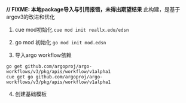 **// FIXME: 本地package导入与引用报错，未得出期望结果**
此构建，是基于argov3的改进和优化

1. cue mod初始化
`cue mod init reallx.edu/edsn`

2. go mod 初始化
`go mod init mod.edsn`

3. 导入argo workflow依赖
```
go get github.com/argoproj/argo-workflows/v3/pkg/apis/workflow/v1alpha1
cue get go github.com/argoproj/argo-workflows/v3/pkg/apis/workflow/v1alpha1
```

4. 创建基础模板
